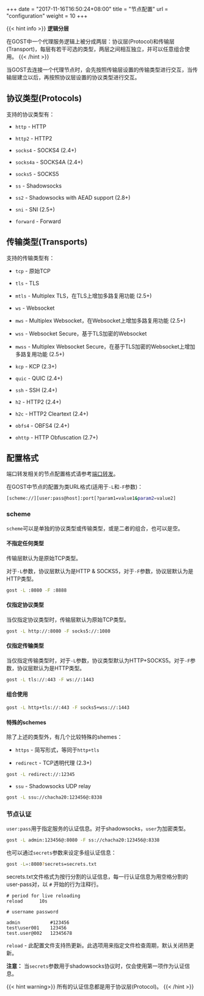 +++
date = "2017-11-16T16:50:24+08:00"
title = "节点配置"
url = "configuration"
weight = 10
+++

{{< hint info >}}
**逻辑分层**

在GOST中一个代理服务逻辑上被分成两层：协议层(Protocol)和传输层(Transport)，每层有若干可选的类型，两层之间相互独立，并可以任意组合使用。
{{< /hint >}}

当GOST去连接一个代理节点时，会先按照传输层设置的传输类型进行交互，当传输层建立以后，再按照协议层设置的协议类型进行交互。

## 协议类型(Protocols)

支持的协议类型有：

* `http` - HTTP

* `http2` - HTTP2

* `socks4` - SOCKS4 (2.4+)

* `socks4a` - SOCKS4A (2.4+)

* `socks5` - SOCKS5

* `ss` - Shadowsocks

* `ss2` - Shadowsocks with AEAD support (2.8+)

* `sni` - SNI (2.5+)

* `forward` - Forward

## 传输类型(Transports)

支持的传输类型有：

* `tcp` - 原始TCP

* `tls` - TLS

* `mtls` - Multiplex TLS，在TLS上增加多路复用功能 (2.5+)

* `ws` - Websocket

* `mws` - Multiplex Websocket，在Websocket上增加多路复用功能 (2.5+)

* `wss` - Websocket Secure，基于TLS加密的Websocket

* `mwss` - Multiplex Websocket Secure，在基于TLS加密的Websocket上增加多路复用功能 (2.5+)

* `kcp` - KCP (2.3+)

* `quic` - QUIC (2.4+)

* `ssh` - SSH (2.4+)

* `h2` - HTTP2 (2.4+)

* `h2c` - HTTP2 Cleartext (2.4+)

* `obfs4` - OBFS4 (2.4+)

* `ohttp` - HTTP Obfuscation (2.7+)


## 配置格式

端口转发相关的节点配置格式请参考[端口转发](../port-forwarding/)。

在GOST中节点的配置为类URL格式(适用于`-L`和`-F`参数)：

```bash
[scheme://][user:pass@host]:port[?param1=value1&param2=value2]
```

### **scheme** 

`scheme`可以是单独的协议类型或传输类型，或是二者的组合，也可以是空。

#### 不指定任何类型

传输层默认为是原始TCP类型。

对于`-L`参数，协议层默认为是HTTP & SOCKS5，对于`-F`参数，协议层默认为是HTTP类型。

```bash
gost -L :8080 -F :8888
```

#### 仅指定协议类型

当仅指定协议类型时，传输层默认为原始TCP类型。

```bash
gost -L http://:8080 -F socks5://:1080
```

#### 仅指定传输类型

当仅指定传输类型时，对于`-L`参数，协议类型默认为HTTP+SOCKS5。对于`-F`参数，协议层默认为是HTTP类型。

```bash
gost -L tls://:443 -F ws://:1443
```

#### 组合使用

```bash
gost -L http+tls://:443 -F socks5+wss://:1443
```

#### 特殊的schemes

除了上述的类型外，有几个比较特殊的shemes：

* `https` - 简写形式，等同于`http+tls`

* `redirect` - TCP透明代理 (2.3+)

 ```bash
 gost -L redirect://:12345
 ```

* `ssu` - Shadowsocks UDP relay

```bash
gost -L ssu://chacha20:123456@:8338
```

### **节点认证**

`user:pass`用于指定服务的认证信息。对于shadowsocks，`user`为加密类型。

```bash
gost -L admin:123456@:8080 -F ss://chacha20:123456@:8338
```

也可以通过`secrets`参数来设定多组认证信息：

```bash
gost -L=:8080?secrets=secrets.txt
```

secrets.txt文件格式为按行分割的认证信息，每一行认证信息为用空格分割的user-pass对，以 `#` 开始的行为注释行。

```text
# period for live reloading
reload      10s

# username password

admin           #123456
test\user001    123456
test.user@002   12345678
```

`reload` - 此配置文件支持热更新。此选项用来指定文件检查周期，默认关闭热更新。

**注意：** 当`secrets`参数用于shadowsocks协议时，仅会使用第一项作为认证信息。

{{< hint warning>}}
所有的认证信息都是用于协议层(Protocol)。
{{< /hint >}}
